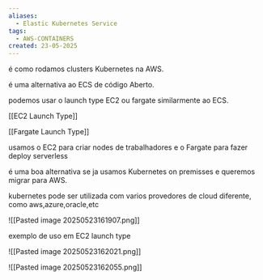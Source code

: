 ```yaml
---
aliases:
  - Elastic Kubernetes Service
tags:
  - AWS-CONTAINERS
created: 23-05-2025
---
```

é como rodamos clusters Kubernetes na AWS.

é uma alternativa ao ECS de código Aberto.

podemos usar o launch type EC2 ou fargate similarmente ao ECS.

[[EC2 Launch Type]] 

[[Fargate Launch Type]]

usamos o EC2  para criar nodes de trabalhadores e o Fargate para fazer deploy serverless

é uma boa alternativa se ja usamos Kubernetes on premisses e queremos migrar para AWS.

kubernetes pode ser utilizada com varios provedores de cloud diferente, como aws,azure,oracle,etc

![[Pasted image 20250523161907.png]]

exemplo de uso em EC2 launch type

![[Pasted image 20250523162021.png]]

![[Pasted image 20250523162055.png]]





